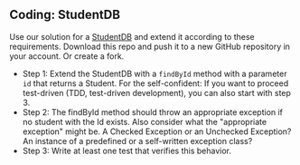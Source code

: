 
## Coding: StudentDB

Use our solution for a  [StudentDB](https://github.com/Flooooooooooorian/Ecosystem-exception-task)  and extend it according to these requirements. Download this repo and push it to a new GitHub repository in your account. Or create a fork.

-   Step 1: Extend the StudentDB with a  `findById`  method with a parameter  `id`  that returns a Student. For the self-confident: If you want to proceed test-driven (TDD, test-driven development), you can also start with step 3.
-   Step 2: The findById method should throw an appropriate exception if no student with the Id exists. Also consider what the "appropriate exception" might be. A Checked Exception or an Unchecked Exception? An instance of a predefined or a self-written exception class?
-   Step 3: Write at least one test that verifies this behavior.